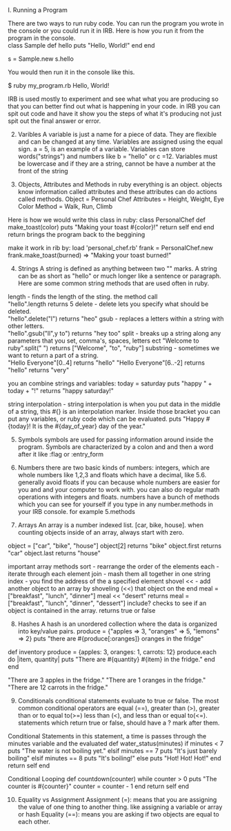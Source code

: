 I. Running a Program

There are two ways to run ruby code.  You can run the program you wrote in the console or you could run it in IRB.  Here is how you run it from the program in the console.  
class Sample
    def hello
      puts "Hello, World!"
    end
end

 s = Sample.new
 s.hello

You would then run it in the console like this.  

$ ruby my_program.rb
   Hello, World!

IRB is used mostly to experiment and see what what you are producing so that you can better find out what is happening in your code. in IRB you can spit out code and have it show you the steps of what it's producing not just spit out the final answer or error. 

2. Varibles
A variable is just a name for a piece of data.  They are flexible and can be changed at any time.  Variables are assigned using the equal sign.  a = 5, is an example of a variable.  Variables can store words("strings") and numbers like b = "hello" or c =12.  Variables must be lowercase and if they are a string, cannot be have a number at the front of the string

3. Objects, Attributes and Methods
in ruby everything is an object.  objects know information called attributes and these attributes can do actions called methods. 
Object = Personal Chef
Attributes = Height, Weight, Eye Color
Method  = Walk, Run, Climb 

Here is how we would write this class in ruby:
class PersonalChef
  def make_toast(color)
    puts "Making your toast #{color}!"
    return self
  end
end     
return brings the program back to the beggining

make it work in rib by:
load 'personal_chef.rb'
frank = PersonalChef.new
frank.make_toast(burned)
=> "Making your toast burned!"

4. Strings
A string is defined as anything between two "" marks.  A string can be as short as "hello" or much longer like a sentence or paragraph.  Here are some common string methods that are used often in ruby.

length - finds the length of the sting.  the method call              
"hello".length returns 5
delete - delete lets you specify what should be deleted.          
"hello".delete("l") returns "heo"
gsub - replaces a letters within a string with other letters.        
"hello".gsub("ll",y to") returns "hey too"
split - breaks up a string along any parameters that you set, comma's, spaces, letters ect
"Welcome to ruby".split(" ") returns ["Welcome", "to", "ruby"]
substring - sometimes we want to return a part of a string.      
"Hello Everyone"[0..4] returns "hello"
"Hello Everyone"[6..-2] returns "hello" returns "very"

you an combine strings and variables:
today = saturday
puts "happy " + today + "!" returns "happy saturday!"

string interpolation - string interpolation is when you put data in the middle of a string, this #{} is an interpolation marker.  Inside those bracket you can put any variables, or ruby code which can be evaluated.
puts "Happy #{today}! It is the #{day_of_year} day of the year."

5. Symbols
symbols are used for passing information around inside the program.  Symbols are characterized by a colon and and then a word after it like :flag or :entry_form

6. Numbers
there are two basic kinds of numbers: integers, which are whole numbers like 1,2,3 and floats which have a decimal, like 5.6. generally avoid floats if you can because whole numbers are easier for you and and your computer to work with.  you can also do regular math operations with integers and floats.  numbers have a bunch of methods which you can see for yourself if you type in any number.methods in your IRB console. for example 5.methods

7. Arrays
An array is a number indexed list.  [car, bike, house].  when counting objects inside of an array, always start with zero.  

object = ["car", "bike", "house"]
object[2] returns "bike"
object.first returns "car"
object.last returns "house"

important array methods
sort - rearrange the order of the elements
each - iterate through each element
join - mash them all together in one string
index - you find the address of the a specified element
shovel << - add another object to an array by shoveling (<<) that object on the end
meal  = ["breakfast", "lunch", "dinner"]
meal <<  "desert" 
returns meal = ["breakfast", "lunch", "dinner", "dessert"]
include? checks to see if an object is contained in the array.  returns true or false

8. Hashes
A hash is an unordered collection where the data is organized into key/value pairs. 
produce = {"apples => 3, "oranges" => 5, "lemons" => 2}
puts "there are #{produce[:oranges]} oranges in the fridge"

def inventory
  produce = {apples: 3, oranges: 1, carrots: 12}
  produce.each do |item, quantity|
    puts "There are #{quantity} #{item} in the fridge."
  end
end

"There are 3 apples in the fridge."
"There are 1 oranges in the fridge."
"There are 12 carrots in the fridge."


9. Conditionals
conditional statements evaluate to true or false.  The most common conditional operators are equal (==), greater than (>), greater than or to equal to(>=) less than (<), and less than or equal to(<=). statements which return true or false, should have a ? mark after them.  

Conditional Statements
in this statement, a time is passes through the minutes variable and the evaluated
def water_status(minutes)
  if minutes < 7
    puts "The water is not boiling yet."
  elsif minutes == 7
    puts "It's just barely boiling"
  elsif minutes == 8
    puts "It's boiling!"
  else
    puts "Hot! Hot! Hot!"
  end
  return self
end

Conditional Looping
def countdown(counter)
  while counter > 0
    puts "The counter is #{counter}"
    counter = counter - 1
  end
  return self
end


10. Equality vs Assignment
Assignment (=): means that you are assigning the value of one thing to another thing.  like assigning a variable or array or hash
Equality (==): means you are asking if two objects are equal to each other. 










